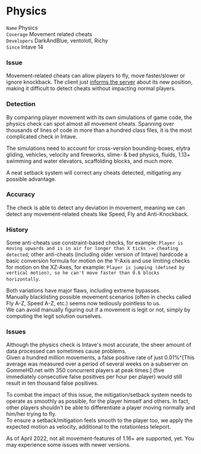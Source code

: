 # Physics

`Name` Physics<br>
`Coverage` Movement related cheats<br>
`Developers` DarkAndBlue, ventolotl, Richy<br>
`Since` Intave 14<br>

### Issue
Movement-related cheats can allow players to fly, move faster/slower or ignore knockback.
The client just [informs the server](https://wiki.vg/Protocol#Player_Position) about its new position, 
making it difficult to detect cheats without impacting normal players.

### Detection
By comparing player movement with its own simulations of game code, the physics check can spot almost all movement
cheats. Spanning over thousands of lines of code in more than a hundred class files, it is the most complicated check in Intave.

The simulations need to account for cross-version bounding-boxes, elytra gliding, vehicles, velocity and fireworks, slime- & bed physics, fluids, 1.13+ swimming and water elevators, scaffolding blocks, and much more.

A neat setback system will correct any cheats detected, mitigating any possible advantage.
### Accuracy
The check is able to detect any deviation in movement, meaning we can detect any movement-related cheats like Speed, Fly and Anti-Knockback.

### History
Some anti-cheats use constraint-based checks, for example: `Player is moving upwards and is in air for longer than X ticks -> cheating detected`;
other anti-cheats (including older version of Intave) hardcode a basic conversion formula for motion on the Y-Axis and use limiting checks for motion on the XZ-Axes, 
for example: `Player is jumping (defined by vertical motion), so he can't move faster than 0.6 blocks horizontally`.<br>

Both variations have major flaws, including extreme bypasses. <br>
Manually blacklisting possible movement scenarios (often in checks called Fly A-Z, Speed A-Z, etc.) seems now tediously pointless to us.<br>
We can avoid manually figuring out if a movement is legit or not, simply by computing the legit solution ourselves.

### Issues
Although the physics check is Intave's most accurate, the sheer amount of data processed can sometimes cause problems.<br>
Given a hundred million movements, a false positive rate of just 0.01%^[This average was measured over a period of
several weeks on a subserver on GommeHD.net with 350 concurrent players at peak times.] (five immediately consecutive false positives per hour per player) would still result in ten thousand false positives.<br>

To combat the impact of this issue, the mitigation/setback system needs to operate as smoothly as possible, for the player himself and others.
In fact, other players shouldn't be able to differentiate a player moving normally and him/her trying to fly.<br>
To ensure a setback/mitigation feels smooth to the player too, we apply the expected motion as velocity, additional to the rotationless teleport.

As of April 2022, not all movement-features of 1.16+ are supported, yet.
You may experience some issues with newer versions.